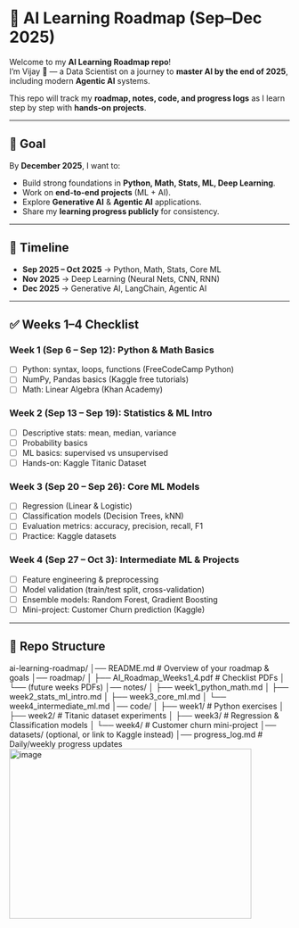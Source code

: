 # 🚀 AI Learning Roadmap (Sep–Dec 2025)

Welcome to my **AI Learning Roadmap repo**!  
I’m Vijay 👋 — a Data Scientist on a journey to **master AI by the end of 2025**, including modern **Agentic AI** systems.  

This repo will track my **roadmap, notes, code, and progress logs** as I learn step by step with **hands-on projects**.  

---

## 🎯 Goal
By **December 2025**, I want to:
- Build strong foundations in **Python, Math, Stats, ML, Deep Learning**.
- Work on **end-to-end projects** (ML + AI).
- Explore **Generative AI** & **Agentic AI** applications.
- Share my **learning progress publicly** for consistency.

---

## 📅 Timeline
- **Sep 2025 – Oct 2025** → Python, Math, Stats, Core ML
- **Nov 2025** → Deep Learning (Neural Nets, CNN, RNN)
- **Dec 2025** → Generative AI, LangChain, Agentic AI

---

## ✅ Weeks 1–4 Checklist

### Week 1 (Sep 6 – Sep 12): Python & Math Basics
- [ ] Python: syntax, loops, functions (FreeCodeCamp Python)  
- [ ] NumPy, Pandas basics (Kaggle free tutorials)  
- [ ] Math: Linear Algebra (Khan Academy)  

### Week 2 (Sep 13 – Sep 19): Statistics & ML Intro
- [ ] Descriptive stats: mean, median, variance  
- [ ] Probability basics  
- [ ] ML basics: supervised vs unsupervised  
- [ ] Hands-on: Kaggle Titanic Dataset  

### Week 3 (Sep 20 – Sep 26): Core ML Models
- [ ] Regression (Linear & Logistic)  
- [ ] Classification models (Decision Trees, kNN)  
- [ ] Evaluation metrics: accuracy, precision, recall, F1  
- [ ] Practice: Kaggle datasets  

### Week 4 (Sep 27 – Oct 3): Intermediate ML & Projects
- [ ] Feature engineering & preprocessing  
- [ ] Model validation (train/test split, cross-validation)  
- [ ] Ensemble models: Random Forest, Gradient Boosting  
- [ ] Mini-project: Customer Churn prediction (Kaggle)  

---

## 📂 Repo Structure
ai-learning-roadmap/
│── README.md                # Overview of your roadmap & goals
│── roadmap/
│   ├── AI_Roadmap_Weeks1_4.pdf   # Checklist PDFs
│   └── (future weeks PDFs)
│── notes/
│   ├── week1_python_math.md
│   ├── week2_stats_ml_intro.md
│   ├── week3_core_ml.md
│   └── week4_intermediate_ml.md
│── code/
│   ├── week1/                # Python exercises
│   ├── week2/                # Titanic dataset experiments
│   ├── week3/                # Regression & Classification models
│   └── week4/                # Customer churn mini-project
│── datasets/ (optional, or link to Kaggle instead)
│── progress_log.md           # Daily/weekly progress updates
<img width="435" height="305" alt="image" src="https://github.com/user-attachments/assets/5b399fee-adbd-4bef-aea8-f394f09f3786" />
